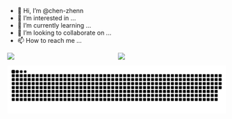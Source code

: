 - 👋 Hi, I’m @chen-zhenn
- 👀 I’m interested in ...
- 🌱 I’m currently learning ...
- 💞️ I’m looking to collaborate on ...
- 📫 How to reach me ...

<div style="position:relative">
    <img style="display: block; width: 49.5%;" src="https://github-readme-stats.vercel.app/api?username=chen-zhenn&theme=vue&show_icons=true">
    <img style="position:absolute; display: block; top: 0; right: 0; width: 49.5%;" src="https://github-readme-stats.vercel.app/api/top-langs/?username=chen-zhenn&layout=compact">
</div>

![github contribution grid snake animation](https://raw.githubusercontent.com/chen-zhenn/chen-zhenn/output/github-contribution-grid-snake.svg#gh-light-mode-only)